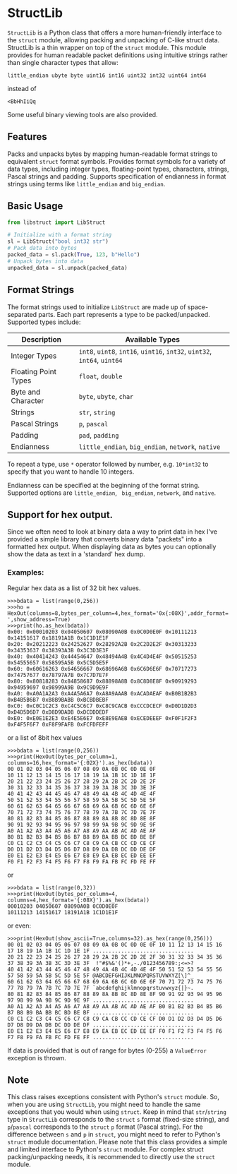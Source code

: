# StructLib

`StructLib` is a Python class that offers a more human-friendly interface to the `struct` module,
allowing packing and unpacking of C-like struct data.  StructLib is a thin wrapper on top of
the `struct` module.  This module provides for human readable packet definitions using intuitive
strings rather than single character types that allow:

`little_endian ubyte byte uint16 int16 uint32 int32 uint64 int64`

instead of

`<BbHhIiQq`

Some useful binary viewing tools are also provided.

## Features

Packs and unpacks bytes by mapping human-readable format strings to equivalent `struct` format symbols.
Provides format symbols for a variety of data types, including integer types, floating-point types,
characters, strings, Pascal strings and padding.
Supports specification of endianness in format strings using terms like `little_endian` and `big_endian`.

## Basic Usage

```python 
from libstruct import LibStruct

# Initialize with a format string
sl = LibStruct("bool int32 str")
# Pack data into bytes
packed_data = sl.pack(True, 123, b"Hello")
# Unpack bytes into data
unpacked_data = sl.unpack(packed_data) 
```

## Format Strings

The format strings used to initialize `LibStruct` are made up of space-separated parts.
Each part represents a type to be packed/unpacked.
Supported types include:

| Description            | Available Types                                   |
| ---------------------- | ------------------------------------------------- |
| Integer Types          | `int8`, `uint8`, `int16`, `uint16`, `int32`, `uint32`, `int64`, `uint64` |
| Floating Point Types   | `float`, `double`                                 |
| Byte and Character     | `byte`, `ubyte`, `char`                           |
| Strings                | `str`, `string`                                   |
| Pascal Strings         | `p`, `pascal`                                     |
| Padding                | `pad`, `padding`                                  |
| Endianness             | `little_endian`, `big_endian`, `network`, `native`|



To repeat a type, use `*` operator followed by number, e.g. `10*int32` to specify that you want to
handle 10 integers.

Endianness can be specified at the beginning of the format string. Supported options are `little_endian`, `
big_endian`, `network`, and `native`.

## Support for hex output.

Since we often need to look at binary data a way to print data in hex I've provided a simple
library that converts binary data "packets" into a formatted hex output.  When displaying data as
bytes you can optionally show the data as text in a 'standard' hex dump.


### Examples:

Regular hex data as a list of 32 bit hex values.

```text
>>>bdata = list(range(0,256))
>>>ho = HexOut(columns=8,bytes_per_column=4,hex_format='0x{:08X}',addr_format='0x{:02X}: ',show_address=True)
>>>print(ho.as_hex(bdata))
0x00: 0x00010203 0x04050607 0x08090A0B 0x0C0D0E0F 0x10111213 0x14151617 0x18191A1B 0x1C1D1E1F
0x20: 0x20212223 0x24252627 0x28292A2B 0x2C2D2E2F 0x30313233 0x34353637 0x38393A3B 0x3C3D3E3F
0x40: 0x40414243 0x44454647 0x48494A4B 0x4C4D4E4F 0x50515253 0x54555657 0x58595A5B 0x5C5D5E5F
0x60: 0x60616263 0x64656667 0x68696A6B 0x6C6D6E6F 0x70717273 0x74757677 0x78797A7B 0x7C7D7E7F
0x80: 0x80818283 0x84858687 0x88898A8B 0x8C8D8E8F 0x90919293 0x94959697 0x98999A9B 0x9C9D9E9F
0xA0: 0xA0A1A2A3 0xA4A5A6A7 0xA8A9AAAB 0xACADAEAF 0xB0B1B2B3 0xB4B5B6B7 0xB8B9BABB 0xBCBDBEBF
0xC0: 0xC0C1C2C3 0xC4C5C6C7 0xC8C9CACB 0xCCCDCECF 0xD0D1D2D3 0xD4D5D6D7 0xD8D9DADB 0xDCDDDEDF
0xE0: 0xE0E1E2E3 0xE4E5E6E7 0xE8E9EAEB 0xECEDEEEF 0xF0F1F2F3 0xF4F5F6F7 0xF8F9FAFB 0xFCFDFEFF
```
or a list of 8bit hex values
```text
>>>bdata = list(range(0,256))
>>>print(HexOut(bytes_per_column=1, columns=16,hex_format='{:02X}').as_hex(bdata))
00 01 02 03 04 05 06 07 08 09 0A 0B 0C 0D 0E 0F
10 11 12 13 14 15 16 17 18 19 1A 1B 1C 1D 1E 1F
20 21 22 23 24 25 26 27 28 29 2A 2B 2C 2D 2E 2F
30 31 32 33 34 35 36 37 38 39 3A 3B 3C 3D 3E 3F
40 41 42 43 44 45 46 47 48 49 4A 4B 4C 4D 4E 4F
50 51 52 53 54 55 56 57 58 59 5A 5B 5C 5D 5E 5F
60 61 62 63 64 65 66 67 68 69 6A 6B 6C 6D 6E 6F
70 71 72 73 74 75 76 77 78 79 7A 7B 7C 7D 7E 7F
80 81 82 83 84 85 86 87 88 89 8A 8B 8C 8D 8E 8F
90 91 92 93 94 95 96 97 98 99 9A 9B 9C 9D 9E 9F
A0 A1 A2 A3 A4 A5 A6 A7 A8 A9 AA AB AC AD AE AF
B0 B1 B2 B3 B4 B5 B6 B7 B8 B9 BA BB BC BD BE BF
C0 C1 C2 C3 C4 C5 C6 C7 C8 C9 CA CB CC CD CE CF
D0 D1 D2 D3 D4 D5 D6 D7 D8 D9 DA DB DC DD DE DF
E0 E1 E2 E3 E4 E5 E6 E7 E8 E9 EA EB EC ED EE EF
F0 F1 F2 F3 F4 F5 F6 F7 F8 F9 FA FB FC FD FE FF
```
or

```text
>>>bdata = list(range(0,32))
>>>print(HexOut(bytes_per_column=4, columns=4,hex_format='{:08X}').as_hex(bdata))
00010203 04050607 08090A0B 0C0D0E0F
10111213 14151617 18191A1B 1C1D1E1F
```

or even:

```text
>>>print(HexOut(show_ascii=True,columns=32).as_hex(range(0,256)))
00 01 02 03 04 05 06 07 08 09 0A 0B 0C 0D 0E 0F 10 11 12 13 14 15 16 17 18 19 1A 1B 1C 1D 1E 1F ................................
20 21 22 23 24 25 26 27 28 29 2A 2B 2C 2D 2E 2F 30 31 32 33 34 35 36 37 38 39 3A 3B 3C 3D 3E 3F  !"#$%&'()*+,-./0123456789:;<=>?
40 41 42 43 44 45 46 47 48 49 4A 4B 4C 4D 4E 4F 50 51 52 53 54 55 56 57 58 59 5A 5B 5C 5D 5E 5F @ABCDEFGHIJKLMNOPQRSTUVWXYZ[\]^_
60 61 62 63 64 65 66 67 68 69 6A 6B 6C 6D 6E 6F 70 71 72 73 74 75 76 77 78 79 7A 7B 7C 7D 7E 7F `abcdefghijklmnopqrstuvwxyz{|}~.
80 81 82 83 84 85 86 87 88 89 8A 8B 8C 8D 8E 8F 90 91 92 93 94 95 96 97 98 99 9A 9B 9C 9D 9E 9F ................................
A0 A1 A2 A3 A4 A5 A6 A7 A8 A9 AA AB AC AD AE AF B0 B1 B2 B3 B4 B5 B6 B7 B8 B9 BA BB BC BD BE BF ................................
C0 C1 C2 C3 C4 C5 C6 C7 C8 C9 CA CB CC CD CE CF D0 D1 D2 D3 D4 D5 D6 D7 D8 D9 DA DB DC DD DE DF ................................
E0 E1 E2 E3 E4 E5 E6 E7 E8 E9 EA EB EC ED EE EF F0 F1 F2 F3 F4 F5 F6 F7 F8 F9 FA FB FC FD FE FF ................................
```

If data is provided that is out of range for bytes (0-255) a `ValueError` exception is thrown.

## Note

This class raises exceptions consistent with Python's `struct` module. So, when you are using `StructLib`,
you might need to handle the same exceptions that you would when using `struct`.
Keep in mind that `str`/`string` type in `StructLib` corresponds to the `struct` `s` format
(fixed-size string), and `p`/`pascal` corresponds to the `struct` `p` format (Pascal string). For the
difference between `s` and `p` in `struct`, you might need to refer to Python's `struct` module documentation.
Please note that this class provides a simple and limited interface to Python's `struct` module. For complex
struct packing/unpacking needs, it is recommended to directly use the `struct` module.



